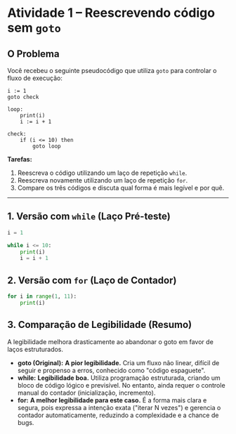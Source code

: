 # Atividade 1 – Reescrevendo código sem `goto`

## O Problema

Você recebeu o seguinte pseudocódigo que utiliza `goto` para controlar o fluxo de execução:

```text
i := 1
goto check

loop:
    print(i)
    i := i + 1

check:
    if (i <= 10) then
        goto loop
```

**Tarefas:**
1. Reescreva o código utilizando um laço de repetição `while`.
2. Reescreva novamente utilizando um laço de repetição `for`.
3. Compare os três códigos e discuta qual forma é mais legível e por quê.

---

## 1. Versão com `while` (Laço Pré-teste)

```python
i = 1

while i <= 10:
    print(i)
    i = i + 1
```

## 2. Versão com `for` (Laço de Contador)

```python
for i in range(1, 11):
    print(i)
```

## 3. Comparação de Legibilidade (Resumo)

A legibilidade melhora drasticamente ao abandonar o goto em favor de laços estruturados.

* **goto (Original):** **A pior legibilidade.** Cria um fluxo não linear, difícil de seguir e propenso a erros, conhecido como "código espaguete".
* **while:** **Legibilidade boa.** Utiliza programação estruturada, criando um bloco de código lógico e previsível. No entanto, ainda requer o controle manual do contador (inicialização, incremento).
* **for:** **A melhor legibilidade para este caso.** É a forma mais clara e segura, pois expressa a intenção exata ("iterar N vezes") e gerencia o contador automaticamente, reduzindo a complexidade e a chance de bugs.
